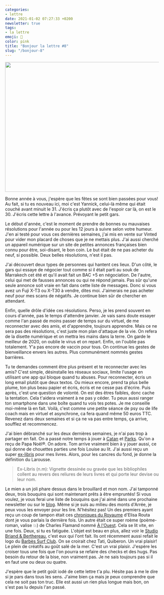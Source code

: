 ```yaml
---
categories:
- lettre
date: 2021-01-02 07:27:33 +0200
newsletter: true
tags:
- la lettre
emoji: 💌
color: pink
title: "Bonjour la lettre #8"
slug: "/bonjour-8"
---
```


<img class="tl-email-image" data-id="3986422" height="424" src="https://gallery.tinyletterapp.com/a0d8b178d0758f62b0c01a8cd9fc5d00a4997449/images/d70e5488-12e6-480a-bce8-c2cacbca1d2c.jpeg" width="640"/>

Bonne année à vous, j'espère que les fêtes se sont bien passées pour vous! Au fait, si tu es nouveau ici, moi c'est Yannick, celui-là même qui était couché avant minuit le 31. J'écris ça plutôt avec de l'espoir car là, on est le 30. J'écris cette lettre à l'avance. Prévoyant le petit gars.

Le début d'année, c'est le moment de prendre de bonnes ou mauvaises résolutions pour l'année ou pour les 12 jours à suivre selon votre humeur. J'en ai testé pour vous ces dernières semaines, j'ai mis en vente sur Vinted pour vider mon placard de choses que je ne mettais plus. J'ai aussi cherché un appareil numérique sur un site de petites annonces françaises bien connu pour être, soi-disant, le bon coin. Le but était de ne pas acheter du neuf, si possible. Deux belles résolutions, n'est il pas.

J'ai découvert deux types de personnes qui hantent ces lieux. D'un côté, le gars qui essaye de négocier tout comme si il était parti au souk de Marrakech cet été et qu'il avait fait un BAC +5 en négociation. De l'autre, celui qui met de fausses annonces ou qui ne répond jamais. Pas sûr qu'une seule annonce soit vraie en fait dans cette liste de messages. Donc si vous avez un Fuji X-T3 ou X-T30 à vendre, dites moi. J'aimerais ne pas acheter neuf pour mes scans de négatifs. Je continue bien sûr de chercher en attendant.

Enfin, quelle drôle d'idée ces résolutions. Perso, je les prend souvent en cours d'année, pas le temps d'attendre janvier. Je vais sans doute essayer comme l'an passé de moins passer de temps sur du virtuel, de me reconnecter avec des amis, et d'apprendre, toujours apprendre. Mais ce ne sera pas des résolutions, c'est juste mon plan d'attaque de la vie. On refera de la disette numérique et on mettra les mains dans la terre. On garde le meilleur de 2020, on oublie le virus et on repart. Enfin, on l'oublie pas totalement. Y'a pas encore de vaccin pour tous. On continue les gestes de bienveillance envers les autres. Plus communément nommés gestes barrières.

Tu te demandes comment être plus présent et te reconnecter avec les amis? C'est simple, désinstalle les réseaux sociaux, limite l'usage en utilisant une app qui bloque quand tu abuses. Pour reconnecter, écris un long email plutôt que deux textos. Ou mieux encore, prend ta plus belle plume, ton plus beau papier et écris, écris et ne cesse pas d'écrire. Puis après, c'est une question de volonté. On est des êtres faibles, donc cache la tentation. Cela t'aidera vraiment à ne pas y céder. Tu peux aussi ranger ton smartphone dans une boîte quand tu vois tes potes. Je me conseille moi-même là en fait. Voilà, c'est comme une petite séance de psy ou de life coach mais en virtuel et asynchrone, ca fera quand même 50 euros TTC. Revenez dans deux semaines et si ça ne va pas entre temps, ça arrive, soufflez et recommencez.

J'ai bien débranché sur les deux dernières semaines, je n'ai pas trop à partager en fait. On a passé notre temps à jouer à <a href="https://www.catan.com">Catan</a> et <a href="https://59parks.net">Parks</a>. Qu'on a reçu de Papa Noël®. On adore. Tom arrive vraiment bien à y jouer aussi, ce qui donne de chouettes parties une fois Louise au lit. J'ai aussi reçu un super <a href="https://morganerospars.com">ex-libris</a> pour mes livres. Alors, pour les cancres du fond, je donne la définition du Larousse.

> Ex-Libris (n.m): Vignette dessinée ou gravée que les bibliophiles collent au revers des reliures de leurs livres et qui porte leur devise ou leur nom.

Le mien a un joli phare dessus dans le brouillard et mon nom. J'ai tamponné deux, trois bouquins qui sont maintenant prêts à être empruntés! Si vous voulez, je vous ferai une liste de bouquins que j'ai aimé dans une prochaine newsletter ou sur le <a href="https://yannickschutz.com">blog</a>. Même si je suis au milieu des monts d'Arrée, je peux vous les envoyer pour les lire. N'hésitez pas! Un des premiers ayant reçu un coup de tampon était ces <a href="https://www.elisarouta.com/livre/p/chroniquesduroyaume">chroniques du Royaume</a> d'Elisa Routa dont je vous parlais la dernière fois. Un autre était ce super roème (poème-roman, valise 💥) de Charles Flamand nommé <a href="https://www.charlesflamand.com/pour-commander-a-l-ouest">À l'Ouest</a>. Cela se lit vite, en une fois. Deux, si tu es fatiguée. L'objet est beau en plus, allez voir le <a href="https://www.briand-berthereau.com">Studio Briand &amp; Berthereau</a>, c'est eux qui l'ont fait. Ils ont récemment aussi refait le logo du <a href="http://www.briand-berthereau.com/projets/identite-surf-club/">Barbès Surf Club</a>. On se croirait chez Tati, Quiberon. Un vrai plaisir! Le plein de créatifs au goût salé de la mer. C'est un vrai plaisir. J'espère les croiser tous une fois que l'on pourra se refaire des checks et des hugs. Pas besoin du retour de la bise, non vraiment pas. Je ne sais toujours pas si il en faut une ou deux ou quatre.

J'espère que le petit goût iodé de cette lettre t'a plu. Hésite pas à me le dire si je pars dans tous les sens. J'aime bien ça mais je peux comprendre que cela ne soit pas ton truc. Elle est aussi un rien plus longue mais bon, on s'est pas lu depuis l'an passé.
